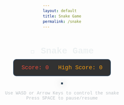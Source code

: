 ```yaml
---
layout: default
title: Snake Game
permalink: /snake
---
```

<style>
body {
    margin: 0;
    padding: 20px;
    display: flex;
    flex-direction: column;
    align-items: center;
    background-image: url('images/snakegamebg.png');
    background-size: cover;
    background-position: center;
    background-attachment: fixed;
    background-repeat: no-repeat;
    font-family: 'Courier New', monospace;
    color: white;
    min-height: 100vh;
}

h1 {
    margin-bottom: 10px;
    color: #ecf0f1;
}

.game-info {
    display: flex;
    gap: 30px;
    margin-bottom: 20px;
    font-size: 18px;
    background-color: rgba(0, 0, 0, 0.8);
    padding: 15px 25px;
    border-radius: 10px;
    border: 2px solid #34495e;
}

.score {
    color: #e74c3c;
}

.high-score {
    color: #f39c12;
}

#gameCanvas {
    border: 3px solid #34495e;
    background-color: #1a1a1a;
    box-shadow: 0 0 20px rgba(0, 0, 0, 0.5);
}

.controls {
    margin-top: 20px;
    text-align: center;
    color: #bdc3c7;
}

.game-over {
    position: absolute;
    top: 50%;
    left: 50%;
    transform: translate(-50%, -50%);
    background-color: rgba(0, 0, 0, 0.8);
    color: white;
    padding: 30px;
    border-radius: 10px;
    text-align: center;
    font-size: 24px;
    display: none;
}

.pause-screen {
    position: absolute;
    top: 50%;
    left: 50%;
    transform: translate(-50%, -50%);
    background-color: rgba(0, 0, 0, 0.9);
    padding: 20px;
    border-radius: 15px;
    text-align: center;
    display: none;
    border: 3px solid #34495e;
}

.pause-image {
    max-width: 300px;
    max-height: 300px;
    border-radius: 10px;
}

.restart-btn {
    background-color: #e74c3c;
    color: white;
    border: none;
    padding: 10px 20px;
    font-size: 16px;
    border-radius: 5px;
    cursor: pointer;
    margin-top: 15px;
    font-family: 'Courier New', monospace;
}

.restart-btn:hover {
    background-color: #c0392b;
}
</style>
<h1>🐍 Snake Game</h1>
<div class="game-info">
    <div class="score">Score: <span id="score">0</span></div>
    <div class="high-score">High Score: <span id="highScore">0</span></div>
</div>
<canvas id="gameCanvas" width="1800" height="768"></canvas>
<div class="controls">
    Use WASD or Arrow Keys to control the snake<br>
    Press SPACE to pause/resume
</div>
<div class="pause-screen" id="pauseScreen">
    <img src="images/pauseimage.png" alt="Game Paused" class="pause-image">
    <div style="color: white; margin-top: 15px; font-size: 18px;">Press SPACE to resume</div>
</div>
<div class="game-over" id="gameOver">
    <div>Game Over!</div>
    <div style="font-size: 18px; margin: 10px 0;">Final Score: <span id="finalScore">0</span></div>
    <button class="restart-btn" onclick="restartGame()">Play Again</button>
</div>
<script>
const canvas = document.getElementById('gameCanvas');
const ctx = canvas.getContext('2d');
const scoreElement = document.getElementById('score');
const highScoreElement = document.getElementById('highScore');
const gameOverElement = document.getElementById('gameOver');
const finalScoreElement = document.getElementById('finalScore');
const pauseScreenElement = document.getElementById('pauseScreen');

// Game settings
const gridSize = 40;
const tileCount = canvas.width / gridSize;

let snake = [
    {x: 10, y: 10}
];
let food = {};
let dx = 0;
let dy = 0;
let score = 0;
let highScore = parseInt(localStorage.getItem('snakeHighScore')) || 0;
let gameRunning = true;
let gamePaused = false;

// Preload snake image
const snakeImage = new Image();
snakeImage.src = 'images/Greensquare.png';

// Preload food images
const foodImages = [
    new Image(),
    new Image()
];
foodImages[0].src = 'images/food1.png';
foodImages[1].src = 'images/food2.png';

let currentFoodIndex = 0;

// Initialize high score display
highScoreElement.textContent = highScore;

// Generate random food position
function randomFood() {
    do {
        food = {
            x: Math.floor(Math.random() * Math.floor(canvas.width / gridSize)),
            y: Math.floor(Math.random() * Math.floor(canvas.height / gridSize))
        };
    } while (snake.some(segment => segment.x === food.x && segment.y === food.y));
    
    // Cycle to next food image
    currentFoodIndex = (currentFoodIndex + 1) % foodImages.length;
    
    console.log('New food spawned at:', food.x, food.y, 'using food image', currentFoodIndex + 1);
}

// Draw game elements
function drawGame() {
    // Clear canvas
    ctx.fillStyle = '#1a1a1a';
    ctx.fillRect(0, 0, canvas.width, canvas.height);

    // Reset any effects
    ctx.shadowBlur = 0;
    ctx.shadowColor = 'transparent';
    ctx.globalAlpha = 1;

    // Draw food using alternating custom images
    const currentFoodImage = foodImages[currentFoodIndex];
    if (currentFoodImage.complete && currentFoodImage.naturalWidth > 0) {
        ctx.drawImage(currentFoodImage, food.x * gridSize, food.y * gridSize, gridSize - 4, gridSize - 4);
    } else {
        // Very visible fallback - bright red square
        ctx.fillStyle = '#ff0000';
        ctx.fillRect(food.x * gridSize, food.y * gridSize, gridSize - 4, gridSize - 4);
        // Add white border for extra visibility
        ctx.strokeStyle = '#ffffff';
        ctx.lineWidth = 3;
        ctx.strokeRect(food.x * gridSize, food.y * gridSize, gridSize - 4, gridSize - 4);
    }

    // Draw snake - all segments use the same snake image
    for (let i = 0; i < snake.length; i++) {
        const segment = snake[i];
        
        if (snakeImage.complete && snakeImage.naturalWidth > 0) {
            ctx.drawImage(snakeImage, segment.x * gridSize, segment.y * gridSize, gridSize - 4, gridSize - 4);
        } else {
            // Fallback to colored rectangles if image isn't loaded
            ctx.fillStyle = i === 0 ? '#2ecc71' : '#27ae60';
            ctx.fillRect(segment.x * gridSize, segment.y * gridSize, gridSize - 4, gridSize - 4);
        }
    }
}

// Move snake
function moveSnake() {
    if (!gameRunning || gamePaused) return;

    // Don't move if no direction is set
    if (dx === 0 && dy === 0) return;

    const head = {x: snake[0].x + dx, y: snake[0].y + dy};

    // Check wall collision - use actual canvas dimensions
    const maxTileX = Math.floor(canvas.width / gridSize);
    const maxTileY = Math.floor(canvas.height / gridSize);
    
    if (head.x < 0 || head.x >= maxTileX || head.y < 0 || head.y >= maxTileY) {
        gameOver();
        return;
    }

    // Check self collision
    for (let segment of snake) {
        if (head.x === segment.x && head.y === segment.y) {
            gameOver();
            return;
        }
    }

    snake.unshift(head);

    // Check food collision
    if (head.x === food.x && head.y === food.y) {
        score += 10;
        scoreElement.textContent = score;
        randomFood();
        // Don't remove tail when food is eaten (snake grows)
    } else {
        // Remove tail if no food eaten
        snake.pop();
    }
}

// Game over
function gameOver() {
    gameRunning = false;
    finalScoreElement.textContent = score;
    
    // Update high score
    if (score > highScore) {
        highScore = score;
        highScoreElement.textContent = highScore;
        localStorage.setItem('snakeHighScore', highScore.toString());
    }
    
    gameOverElement.style.display = 'block';
}

// Restart game
function restartGame() {
    snake = [{x: 10, y: 10}];
    dx = 0;
    dy = 0;
    score = 0;
    scoreElement.textContent = score;
    gameRunning = true;
    gamePaused = false;
    gameOverElement.style.display = 'none';
    pauseScreenElement.style.display = 'none';
    currentFoodIndex = 0;
    randomFood();
}

// Handle keyboard input
document.addEventListener('keydown', (e) => {
    if (!gameRunning) return;

    const key = e.key.toLowerCase();

    // Pause/resume
    if (key === ' ') {
        e.preventDefault();
        gamePaused = !gamePaused;
        pauseScreenElement.style.display = gamePaused ? 'block' : 'none';
        return;
    }

    if (gamePaused) return;

    // Prevent reverse direction
    switch(key) {
        case 'arrowup':
        case 'w':
            if (dy !== 1) {
                dx = 0;
                dy = -1;
            }
            break;
        case 'arrowdown':
        case 's':
            if (dy !== -1) {
                dx = 0;
                dy = 1;
            }
            break;
        case 'arrowleft':
        case 'a':
            if (dx !== 1) {
                dx = -1;
                dy = 0;
            }
            break;
        case 'arrowright':
        case 'd':
            if (dx !== -1) {
                dx = 1;
                dy = 0;
            }
            break;
    }
});

// Game loop
function gameLoop() {
    moveSnake();
    drawGame();
}

// Initialize game
randomFood();
setInterval(gameLoop, 100);

// Initial draw
drawGame();
</script>